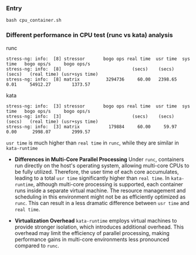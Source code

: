 ### Entry
```shell
bash cpu_container.sh
```

### Different performance in CPU test (runc vs kata) analysis

runc

```textile
stress-ng: info:  [8] stressor       bogo ops real time  usr time  sys time   bogo ops/s     bogo ops/s
stress-ng: info:  [8]                           (secs)    (secs)    (secs)   (real time) (usr+sys time)
stress-ng: info:  [8] matrix          3294736     60.00   2398.65      0.01     54912.27        1373.57
```

kata

```textile
stress-ng: info:  [3] stressor       bogo ops real time  usr time  sys time   bogo ops/s     bogo ops/s
stress-ng: info:  [3]                           (secs)    (secs)    (secs)   (real time) (usr+sys time)
stress-ng: info:  [3] matrix           179884     60.00     59.97      0.00      2998.07        2999.57
```

`usr time` is much higher than `real time` in `runc`, while they are similar in `kata-runtime`

- **Differences in Multi-Core Parallel Processing**
  Under `runc`, containers run directly on the host's operating system, allowing multi-core CPUs to be fully utilized. Therefore, the user time of each core accumulates, leading to a total `usr time` significantly higher than `real time`.
  In `kata-runtime`, although multi-core processing is supported, each container runs inside a separate virtual machine. The resource management and scheduling in this environment might not be as efficiently optimized as `runc`. This can result in a less dramatic difference between `usr time` and `real time`.
  
- **Virtualization Overhead**
  `kata-runtime` employs virtual machines to provide stronger isolation, which introduces additional overhead. This overhead may limit the efficiency of parallel processing, making performance gains in multi-core environments less pronounced compared to `runc`.